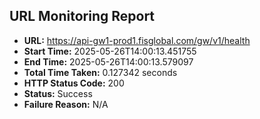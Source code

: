 ## URL Monitoring Report

- **URL:** https://api-gw1-prod1.fisglobal.com/gw/v1/health
- **Start Time:** 2025-05-26T14:00:13.451755
- **End Time:** 2025-05-26T14:00:13.579097
- **Total Time Taken:** 0.127342 seconds
- **HTTP Status Code:** 200
- **Status:** Success
- **Failure Reason:** N/A
